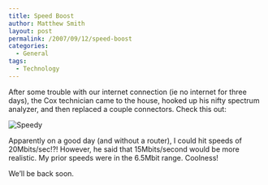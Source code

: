 ```yaml
---
title: Speed Boost
author: Matthew Smith
layout: post
permalink: /2007/09/12/speed-boost
categories:
  - General
tags:
  - Technology
---
```

After some trouble with our internet connection (ie no internet for three days), the Cox technician came to the house, hooked up his nifty spectrum analyzer, and then replaced a couple connectors. Check this out:

<img src="http://archive.digivation.net/wp-content/uploads/2007/09/download.PNG" class="center" alt="Speedy" />

Apparently on a good day (and without a router), I could hit speeds of 20Mbits/sec!?! However, he said that 15Mbits/second would be more realistic. My prior speeds were in the 6.5Mbit range. Coolness!

We&#8217;ll be back soon.